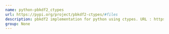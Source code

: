 ```yaml
---
name: python-pbkdf2_ctypes
url: https://pypi.org/project/pbkdf2-ctypes/#files
description: pbkdf2 implementation for python using ctypes. URL : https://pypi.org/project/pbkdf2-ctypes/#files Groups : None
group: None
---
```

